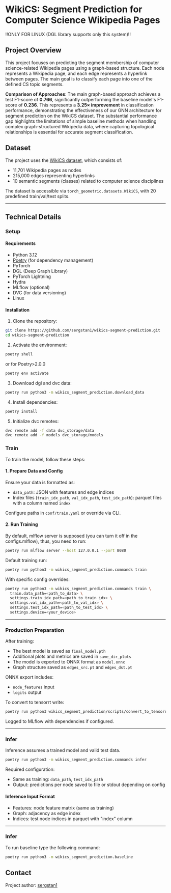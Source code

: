 # WikiCS: Segment Prediction for Computer Science Wikipedia Pages

!!ONLY FOR LINUX (DGL library supports only this system)!!

## Project Overview

This project focuses on predicting the segment membership of computer science-related Wikipedia pages using a graph-based structure. Each node represents a Wikipedia page, and each edge represents a hyperlink between pages. The main goal is to classify each page into one of the defined CS topic segments.

**Comparison of Approaches**:
The main graph-based approach achieves a test F1-score of **0.766**, significantly outperforming the baseline model's F1-score of **0.236**. This represents a **3.25× improvement** in classification performance, demonstrating the effectiveness of our GNN architecture for segment prediction on the WikiCS dataset. The substantial performance gap highlights the limitations of simple baseline methods when handling complex graph-structured Wikipedia data, where capturing topological relationships is essential for accurate segment classification.

## Dataset

The project uses the [WikiCS dataset](https://github.com/pmernyei/wiki-cs-dataset), which consists of:

* 11,701 Wikipedia pages as nodes
* 215,000 edges representing hyperlinks
* 10 semantic segments (classes) related to computer science disciplines

The dataset is accessible via `torch_geometric.datasets.WikiCS`, with 20 predefined train/val/test splits.

---

## Technical Details

### Setup

#### Requirements

* Python 3.12
* [Poetry](https://python-poetry.org/docs/) (for dependency management)
* PyTorch
* DGL (Deep Graph Library)
* PyTorch Lightning
* Hydra
* MLflow (optional)
* DVC (for data versioning)
* Linux

#### Installation

1. Clone the repository:

```bash
git clone https://github.com/sergstan1/wikics-segment-prediction.git
cd wikics-segment-prediction
```

2. Activate the environment:

```bash
poetry shell
```
or for Poetry>2.0.0
```bash
poetry env activate
```

3. Download dgl and dvc data:

```bash
poetry run python3 -m wikics_segment_prediction.download_data
```

4. Install dependencies:

```bash
poetry install
```

5. Initialize dvc remotes:

```bash
dvc remote add -f data dvc_storage/data
dvc remote add -f models dvc_storage/models
```

### Train

To train the model, follow these steps:

#### 1. Prepare Data and Config

Ensure your data is formatted as:

* `data_path`: JSON with features and edge indices
* Index files (`train_idx_path`, `val_idx_path`, `test_idx_path`): parquet files with a column named `index`

Configure paths in `conf/train.yaml` or override via CLI.

#### 2. Run Training

By default, mlflow server is supposed (you can turn it off in the configs.mlflow), thus, you need to run:

```bash
poetry run mlflow server --host 127.0.0.1 --port 8080
```

Default training run:

```bash
poetry run python3 -m wikics_segment_prediction.commands train
```

With specific config overrides:

```bash
poetry run python3 -m wikics_segment_prediction.commands train \
  train.data_path=<path_to_data> \
  settings.train_idx_path=<path_to_train_idx> \
  settings.val_idx_path=<path_to_val_idx> \
  settings.test_idx_path=<path_to_test_idx> \
  settings.device=<your_device>
```

---

### Production Preparation

After training:

* The best model is saved as `final_model.pth`
* Additional plots and metrics are saved in `save_dir_plots`
* The model is exported to ONNX format as `model.onnx`
* Graph structure saved as `edges_src.pt` and `edges_dst.pt`

ONNX export includes:

* `node_features` input
* `logits` output

To convert to tensorrt write:
```bash
poetry run python3 wikics_segment_prediction/scripts/convert_to_tensorrt.py --onnx_path=models/model.onnx --output_path=models/engine.trt
```

Logged to MLflow with dependencies if configured.

---

### Infer

Inference assumes a trained model and valid test data.

```bash
poetry run python3 -m wikics_segment_prediction.commands infer
```

Required configuration:

* Same as training: `data_path`, `test_idx_path`
* Output: predictions per node saved to file or stdout depending on config

#### Inference Input Format

* Features: node feature matrix (same as training)
* Graph: adjacency as edge index
* Indices: test node indices in parquet with "index" column

---

### Infer
To run baseline type the following command:
```bash
poetry run python3 -m wikics_segment_prediction.baseline
```
## Contact

Project author: [sergstan1](https://github.com/sergstan1)

